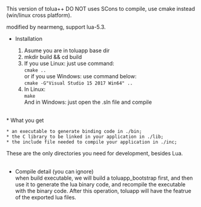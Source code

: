 This version of tolua++ DO NOT uses SCons to compile, use cmake instead (win/linux cross platform).

modified by nearmeng, support lua-5.3.
<br/>
* Installation

	1. Asume you are in toluapp base dir
	2. mkdir build && cd build
	3. If you use Linux: just use command:  
        ```cmake .. ```   
        or if you use Windows: use command below:   
        ```cmake -G"Visual Studio 15 2017 Win64" ..```
	4. In Linux:   
        ```make```   
       And in Windows: just open the .sln file and compile
<br/>
* What you get

	* an executable to generate binding code in ./bin;
	* the C library to be linked in your application in ./lib;
	* the include file needed to compile your application in ./inc;  
  These are the only directories you need for development, besides Lua.   
<br/>
* Compile detail (you can ignore)  
    when build executable, we will build a toluapp_bootstrap first, and then use it to generate the lua binary code, and recompile the executable with the binary code. After this operation, toluapp will 
	have the featrue of the exported lua files.
